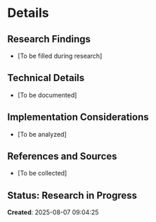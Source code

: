 # Details

## Research Findings
- [To be filled during research]

## Technical Details
- [To be documented]

## Implementation Considerations
- [To be analyzed]

## References and Sources
- [To be collected]

## Status: Research in Progress

**Created**: 2025-08-07 09:04:25
